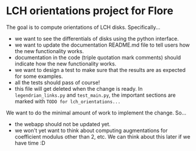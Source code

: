 # LCH orientations project for Flore

The goal is to compute orientations of LCH disks. Specifically...
- we want to see the differentials of disks using the python interface.
- we want to update the documentation README.md file to tell users how the new functionality works.
- documentation in the code (triple quotation mark comments) should indicate how the new functionality works.
- we want to design a test to make sure that the results are as expected for some examples.
- all the tests should pass of course!
- this file will get deleted when the change is ready.
In `legendrian_links.py` and `test_main.py`, the important sections are marked with `TODO for lch_orientations...`

We want to do the minimal amount of work to implement the change. So...
- the webapp should not be updated yet.
- we won't yet want to think about computing augmentations for coefficient modulus other than 2, etc.
We can think about this later if we have time :D
